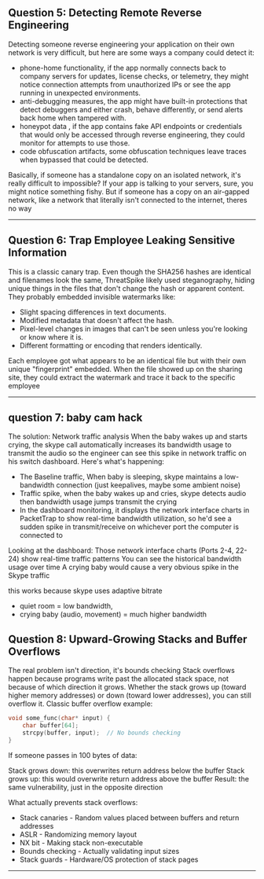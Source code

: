 ## Question 5: Detecting Remote Reverse Engineering

Detecting someone reverse engineering your application on their own network is very difficult, but here are some ways a company could detect it:

- phone-home functionality, if the app normally connects back to company servers for updates, license checks, or telemetry, they might notice connection attempts from unauthorized IPs or see the app running in unexpected environments.
- anti-debugging measures, the app might have built-in protections that detect debuggers and either crash, behave differently, or send alerts back home when tampered with.
- honeypot data , if the app contains fake API endpoints or credentials that would only be accessed through reverse engineering, they could monitor for attempts to use those.
- code obfuscation artifacts, some obfuscation techniques leave traces when bypassed that could be detected.

Basically, if someone has a standalone copy on an isolated network, it's really difficult to impossible? If your app is
talking to your servers, sure, you might notice something fishy. But if someone has
a copy on an air-gapped network, like a network that literally isn't connected to the
internet, theres no way

---

## Question 6: Trap Employee Leaking Sensitive Information

This is a classic canary trap. Even though the SHA256 hashes are identical and filenames look the same,
ThreatSpike likely used steganography, hiding unique things in the files that don't change the hash or apparent content.
They probably embedded invisible watermarks like:

- Slight spacing differences in text documents.
- Modified metadata that doesn't affect the hash.
- Pixel-level changes in images that can't be seen unless you're looking or know where it is.
- Different formatting or encoding that renders identically.

Each employee got what appears to be an identical file but with their own unique "fingerprint" embedded. When the file showed up on the sharing site, they could extract the watermark and trace it back to the specific employee

---

## question 7: baby cam hack

The solution: Network traffic analysis
When the baby wakes up and starts crying, the skype call automatically increases its bandwidth usage to transmit the audio so the engineer can see this spike in network traffic on his switch dashboard.
Here's what's happening:

- The Baseline traffic, When baby is sleeping, skype maintains a low-bandwidth connection (just keepalives, maybe some ambient noise)
- Traffic spike, when the baby wakes up and cries, skype detects audio then bandwidth usage jumps transmit the crying
- In the dashboard monitoring, it displays the network interface charts in PacketTrap to show real-time bandwidth utilization, so he'd see a sudden spike in transmit/receive on whichever port the computer is connected to

Looking at the dashboard:
Those network interface charts (Ports 2-4, 22-24) show real-time traffic patterns
You can see the historical bandwidth usage over time
A crying baby would cause a very obvious spike in the Skype traffic

this works because skype uses adaptive bitrate

- quiet room = low bandwidth,
- crying baby (audio, movement) = much higher bandwidth

## Question 8: Upward-Growing Stacks and Buffer Overflows

The real problem isn't direction, it's bounds checking
Stack overflows happen because programs write past the allocated stack space, not because of which direction it grows. Whether the stack grows up (toward higher memory addresses) or down (toward lower addresses), you can still overflow it.
Classic buffer overflow example:

```c
void some_func(char* input) {
    char buffer[64];
    strcpy(buffer, input);  // No bounds checking
}
```

If someone passes in 100 bytes of data:

Stack grows down: this overwrites return address below the buffer
Stack grows up: this would overwrite return address above the buffer
Result: the same vulnerability, just in the opposite direction

What actually prevents stack overflows:

- Stack canaries - Random values placed between buffers and return addresses
- ASLR - Randomizing memory layout
- NX bit - Making stack non-executable
- Bounds checking - Actually validating input sizes
- Stack guards - Hardware/OS protection of stack pages

---

